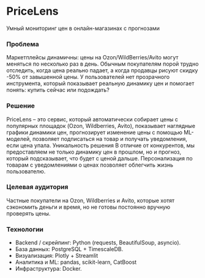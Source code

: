 # PriceLens

Умный мониторинг цен в онлайн-магазинах с прогнозами

### Проблема

Маркетплейсы динамичны: цены на Ozon/WildBerries/Avito могут меняться по несколько раз в день. Обычным покупателям порой трудно отследить, когда цена реально падает, а когда продавцы рисуют скидку -50% от завышенной цены. У пользователей нет прозрачного инструмента, который показывает реальную динамику цен и помогает понять: купить сейчас или подождать?

### Решение

PriceLens – это сервис, который автоматически собирает цены с популярных площадок (Ozon, Wildberries, Avito), показывает наглядные графики динамики цен, прогнозирует изменение цены с помощью ML-моделей, позволяет подписаться на товар и получать уведомления, если цена упала.
Уникальность решения
В отличие от конкурентов, мы предоставляем не только динамику цен в прошлом, но и прогноз, который подсказывает, что будет с ценой дальше.
Персонализация по товарам с уведомлениями о ценах позволяет облегчить жизнь пользователю.

### Целевая аудитория

Частные покупатели на Ozon, Wildberries и Avito, которые хотят сэкономить деньги и время, но не готовы постоянно вручную проверять цены.

### Технологии

-	Backend / скрейпинг: Python (requests, BeautifulSoup, asyncio).
-	База данных: PostgreSQL + TimescaleDB.
-	Визуализация: Plotly + Streamlit
-	Аналитика и ML: pandas, scikit-learn, CatBoost
-	Инфраструктура: Docker.
